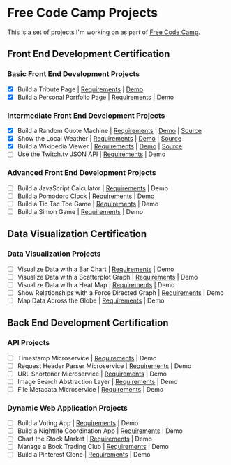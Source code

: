 # Free Code Camp Projects

This is a set of projects I'm working on as part of [Free Code Camp](http://www.freecodecamp.com).

## Front End Development Certification

### Basic Front End Development Projects

- [x] Build a Tribute Page | [Requirements](http://www.freecodecamp.com/challenges/build-a-tribute-page) | [Demo](http://codepen.io/martalist/full/KVjNaq/)
- [x] Build a Personal Portfolio Page | [Requirements](http://www.freecodecamp.com/challenges/build-a-personal-portfolio-webpage) | [Demo](http://martalist.github.io/fcc/)

### Intermediate Front End Development Projects

- [x] Build a Random Quote Machine | [Requirements](http://www.freecodecamp.com/challenges/build-a-random-quote-machine) | [Demo](http://martalist.github.io/fcc/random-quotes/) | [Source](https://github.com/martalist/fcc/tree/gh-pages/random-quotes)
- [x] Show the Local Weather | [Requirements](http://www.freecodecamp.com/challenges/show-the-local-weather) | [Demo](http://martalist.github.io/fcc/weather/) | [Source](https://github.com/martalist/fcc/tree/gh-pages/weather)
- [x] Build a Wikipedia Viewer | [Requirements](http://www.freecodecamp.com/challenges/build-a-wikipedia-viewer) | [Demo](http://martalist.github.io/fcc/wikioogle/) | [Source](https://github.com/martalist/fcc/tree/gh-pages/wikioole)
- [ ] Use the Twitch.tv JSON API | [Requirements](http://www.freecodecamp.com/challenges/use-the-twitchtv-json-api) | Demo

### Advanced Front End Development Projects

  - [ ] Build a JavaScript Calculator | [Requirements](http://www.freecodecamp.com/challenges/build-a-javascript-calculator) | Demo
  - [ ] Build a Pomodoro Clock | [Requirements](http://www.freecodecamp.com/challenges/build-a-pomodoro-clock) | Demo
  - [ ] Build a Tic Tac Toe Game | [Requirements](http://www.freecodecamp.com/challenges/build-a-tic-tac-toe-game) | Demo
  - [ ] Build a Simon Game | [Requirements](http://www.freecodecamp.com/challenges/build-a-simon-game) | Demo

## Data Visualization Certification

### Data Visualization Projects

  - [ ] Visualize Data with a Bar Chart | [Requirements](http://www.freecodecamp.com/challenges/visualize-data-with-a-bar-chart) | Demo
  - [ ] Visualize Data with a Scatterplot Graph | [Requirements](http://www.freecodecamp.com/challenges/visualize-data-with-a-scatterplot-graph) | Demo
  - [ ] Visualize Data with a Heat Map | [Requirements](http://www.freecodecamp.com/challenges/visualize-data-with-a-heat-map) | Demo
  - [ ] Show Relationships with a Force Directed Graph | [Requirements](http://www.freecodecamp.com/challenges/show-relationships-with-a-force-directed-graph) | Demo
  - [ ] Map Data Across the Globe | [Requirements](http://www.freecodecamp.com/challenges/map-data-across-the-globe) | Demo

## Back End Development Certification

### API Projects

  - [ ] Timestamp Microservice | [Requirements](http://www.freecodecamp.com/challenges/timestamp-microservice) | Demo
  - [ ] Request Header Parser Microservice | [Requirements](http://www.freecodecamp.com/challenges/timestamp-microservice) | Demo
  - [ ] URL Shortener Microservice | [Requirements](http://www.freecodecamp.com/challenges/url-shortener-microservice) | Demo
  - [ ] Image Search Abstraction Layer | [Requirements](http://www.freecodecamp.com/challenges/image-search-abstraction-layer) | Demo
  - [ ] File Metadata Microservice | [Requirements](http://www.freecodecamp.com/challenges/file-metadata-microservice) | Demo

### Dynamic Web Application Projects

  - [ ] Build a Voting App | [Requirements](http://www.freecodecamp.com/challenges/build-a-voting-app) | Demo
  - [ ] Build a Nightlife Coordination App | [Requirements](http://www.freecodecamp.com/challenges/build-a-nightlife-coordination-app) | Demo
  - [ ] Chart the Stock Market | [Requirements](http://www.freecodecamp.com/challenges/chart-the-stock-market) | Demo
  - [ ] Manage a Book Trading Club | [Requirements](http://www.freecodecamp.com/challenges/manage-a-book-trading-club) | Demo
  - [ ] Build a Pinterest Clone | [Requirements](http://www.freecodecamp.com/challenges/build-a-pinterest-clone) | Demo
